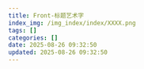 ```yaml
---
title: Front-标题艺术字
index_img: /img_index/index/XXXX.png
tags: []
categories: []
date: 2025-08-26 09:32:50
updated: 2025-08-26 09:32:50
---
```

